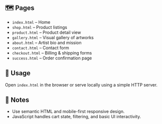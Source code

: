 
## 🗺️ Pages
- `index.html` – Home
- `shop.html` – Product listings
- `product.html` – Product detail view
- `gallery.html` – Visual gallery of artworks
- `about.html` – Artist bio and mission
- `contact.html` – Contact form
- `checkout.html` – Billing & shipping forms
- `success.html` – Order confirmation page

## 🚀 Usage
Open `index.html` in the browser or serve locally using a simple HTTP server.

## 📌 Notes
- Use semantic HTML and mobile-first responsive design.
- JavaScript handles cart state, filtering, and basic UI interactivity.


